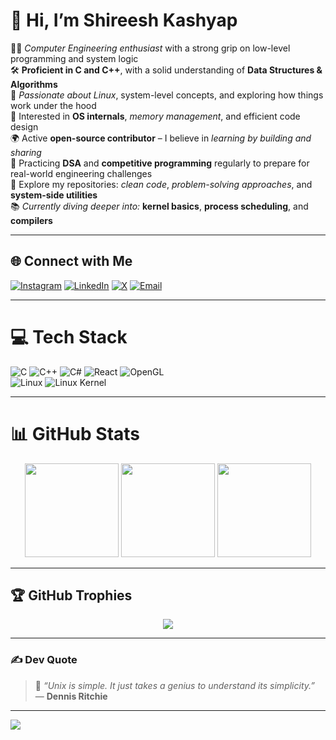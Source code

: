 # 👋 Hi, I’m **Shireesh Kashyap**

👨‍💻 *Computer Engineering enthusiast* with a strong grip on low-level programming and system logic  
🛠️ **Proficient in C and C++**, with a solid understanding of **Data Structures & Algorithms**  
🐧 *Passionate about Linux*, system-level concepts, and exploring how things work under the hood  
🧠 Interested in **OS internals**, *memory management*, and efficient code design  
🌍 Active **open-source contributor** – I believe in *learning by building and sharing*  
🧩 Practicing **DSA** and **competitive programming** regularly to prepare for real-world engineering challenges  
📂 Explore my repositories: *clean code*, *problem-solving approaches*, and **system-side utilities**  
📚 *Currently diving deeper into:* **kernel basics**, **process scheduling**, and **compilers**

---

## 🌐 Connect with Me
[![Instagram](https://img.shields.io/badge/Instagram-%23E4405F.svg?logo=Instagram&logoColor=white)](https://www.instagram.com/shiresh.kashyap/) 
[![LinkedIn](https://img.shields.io/badge/LinkedIn-%230077B5.svg?logo=linkedin&logoColor=white)](https://www.linkedin.com/in/shireesh-kashyap-48885b343/) 
[![X](https://img.shields.io/badge/X-black.svg?logo=X&logoColor=white)](https://x.com/Sh123e5hK45hy49) 
[![Email](https://img.shields.io/badge/Email-D14836?logo=gmail&logoColor=white)](mailto:forceplayz127@gmail.com)

---

# 💻 Tech Stack
![C](https://img.shields.io/badge/C-%2300599C.svg?style=for-the-badge&logo=c&logoColor=white) 
![C++](https://img.shields.io/badge/C++-%2300599C.svg?style=for-the-badge&logo=c%2B%2B&logoColor=white) 
![C#](https://img.shields.io/badge/C%23-%23239120.svg?style=for-the-badge&logo=csharp&logoColor=white) 
![React](https://img.shields.io/badge/React-%2320232a.svg?style=for-the-badge&logo=react&logoColor=%2361DAFB) 
![OpenGL](https://img.shields.io/badge/OpenGL-%23FFFFFF.svg?style=for-the-badge&logo=opengl&logoColor=black)  
![Linux](https://img.shields.io/badge/Linux-FCC624?style=for-the-badge&logo=linux&logoColor=black) 
![Linux Kernel](https://img.shields.io/badge/Linux_Kernel-000000?style=for-the-badge&logo=tux&logoColor=white)

---

# 📊 GitHub Stats

<div align="center">
  <img src="https://github-readme-stats.vercel.app/api?username=Sh123e5h&theme=nord&hide_border=false&include_all_commits=false&count_private=false" height="150"/>
  <img src="https://github-readme-streak-stats.herokuapp.com/?user=Sh123e5h&theme=nord&hide_border=false" height="150"/>
  <img src="https://github-readme-stats.vercel.app/api/top-langs/?username=Sh123e5h&theme=nord&hide_border=false&include_all_commits=false&count_private=false&layout=compact" height="150"/>
</div>

---

## 🏆 GitHub Trophies

<div align="center">
  <img src="https://github-profile-trophy.vercel.app/?username=Sh123e5h&theme=radical&no-frame=false&no-bg=true&margin-w=8" />
</div>

---

### ✍️ Dev Quote
> 🧠 *“Unix is simple. It just takes a genius to understand its simplicity.”* — **Dennis Ritchie**

---

[![](https://visitcount.itsvg.in/api?id=Sh123e5h&icon=0&color=0)](https://visitcount.itsvg.in)

<!-- Proudly created with GPRM ( https://gprm.itsvg.in ) -->
